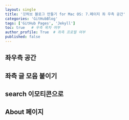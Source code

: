```yaml
---
layout: single
title: '깃허브 블로그 만들기 for Mac OS: 7.페이지 좌 우측 공간'
categories: 'GitHubBlog'
tags: ['GitHub Pages', 'Jekyll']
toc: true   # 우측 목차 여부
author_profile: True  # 좌측 프로필 여부
published: false 
---
```


## 좌우측 공간

## 좌측 글 모음 붙이기

## search 이모티콘으로

## About 페이지
